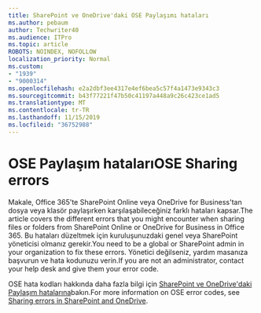 ```yaml
---
title: SharePoint ve OneDrive'daki OSE Paylaşımı hataları
ms.author: pebaum
author: Techwriter40
ms.audience: ITPro
ms.topic: article
ROBOTS: NOINDEX, NOFOLLOW
localization_priority: Normal
ms.custom:
- "1939"
- "9000314"
ms.openlocfilehash: e2a2dbf3ee4317e4ef6bea5c57f4a1473e9343c3
ms.sourcegitcommit: b43f77221f47b50c41197a448a9c26c423ce1ad5
ms.translationtype: MT
ms.contentlocale: tr-TR
ms.lasthandoff: 11/15/2019
ms.locfileid: "36752988"
---
```

# <a name="ose-sharing-errors"></a><span data-ttu-id="0c072-102">OSE Paylaşım hataları</span><span class="sxs-lookup"><span data-stu-id="0c072-102">OSE Sharing errors</span></span>

<span data-ttu-id="0c072-103">Makale, Office 365'te SharePoint Online veya OneDrive for Business'tan dosya veya klasör paylaşırken karşılaşabileceğiniz farklı hataları kapsar.</span><span class="sxs-lookup"><span data-stu-id="0c072-103">The article covers the different errors that you might encounter when sharing files or folders from SharePoint Online or OneDrive for Business in Office 365.</span></span> <span data-ttu-id="0c072-104">Bu hataları düzeltmek için kuruluşunuzdaki genel veya SharePoint yöneticisi olmanız gerekir.</span><span class="sxs-lookup"><span data-stu-id="0c072-104">You need to be a global or SharePoint admin in your organization to fix these errors.</span></span> <span data-ttu-id="0c072-105">Yönetici değilseniz, yardım masanıza başvurun ve hata kodunuzu verin.</span><span class="sxs-lookup"><span data-stu-id="0c072-105">If you are not an administrator, contact your help desk and give them your error code.</span></span>

<span data-ttu-id="0c072-106">OSE hata kodları hakkında daha fazla bilgi için [SharePoint ve OneDrive'daki Paylaşım hatalarına](https://docs.microsoft.com/sharepoint/sharepoint-onedrive-error-message)bakın.</span><span class="sxs-lookup"><span data-stu-id="0c072-106">For more information on OSE error codes, see [Sharing errors in SharePoint and OneDrive](https://docs.microsoft.com/sharepoint/sharepoint-onedrive-error-message).</span></span>
